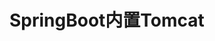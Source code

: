 

# SpringBoot内置Tomcat
<!-- 
SpringBoot内置tomcat启动原理
https://www.cnblogs.com/sword-successful/p/11383723.html
SpringBoot内嵌Tomcat原理剖析
https://blog.csdn.net/the_one_and_only/article/details/105177506
Spring Boot 内嵌Tomcat启动原理
https://blog.csdn.net/weixin_42440154/article/details/104943010
SpringBoot内嵌Tomcat的实现原理解析
https://blog.csdn.net/lveex/article/details/108942707?utm_medium=distribute.pc_relevant.none-task-blog-BlogCommendFromMachineLearnPai2-1.control&depth_1-utm_source=distribute.pc_relevant.none-task-blog-BlogCommendFromMachineLearnPai2-1.control
SpringBoot内嵌Tomcat(4)
https://my.oschina.net/u/3434392/blog/3213801
-->



